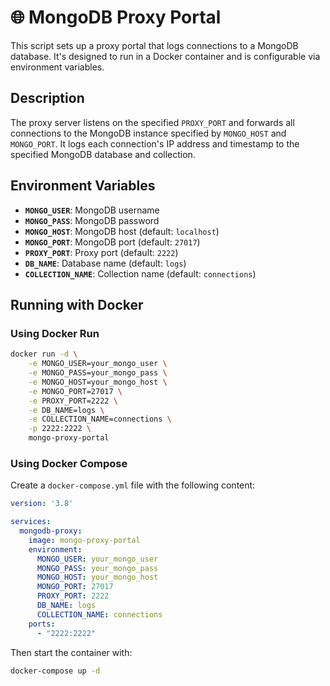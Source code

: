 # 🌐 MongoDB Proxy Portal

This script sets up a proxy portal that logs connections to a MongoDB database. It's designed to run in a Docker container and is configurable via environment variables.

## Description

The proxy server listens on the specified `PROXY_PORT` and forwards all connections to the MongoDB instance specified by `MONGO_HOST` and `MONGO_PORT`. It logs each connection's IP address and timestamp to the specified MongoDB database and collection.

## Environment Variables

- **`MONGO_USER`**: MongoDB username
- **`MONGO_PASS`**: MongoDB password
- **`MONGO_HOST`**: MongoDB host (default: `localhost`)
- **`MONGO_PORT`**: MongoDB port (default: `27017`)
- **`PROXY_PORT`**: Proxy port (default: `2222`)
- **`DB_NAME`**: Database name (default: `logs`)
- **`COLLECTION_NAME`**: Collection name (default: `connections`)

## Running with Docker

### Using Docker Run

```bash
docker run -d \
    -e MONGO_USER=your_mongo_user \
    -e MONGO_PASS=your_mongo_pass \
    -e MONGO_HOST=your_mongo_host \
    -e MONGO_PORT=27017 \
    -e PROXY_PORT=2222 \
    -e DB_NAME=logs \
    -e COLLECTION_NAME=connections \
    -p 2222:2222 \
    mongo-proxy-portal
```

### Using Docker Compose

Create a `docker-compose.yml` file with the following content:

```yaml
version: '3.8'

services:
  mongodb-proxy:
    image: mongo-proxy-portal
    environment:
      MONGO_USER: your_mongo_user
      MONGO_PASS: your_mongo_pass
      MONGO_HOST: your_mongo_host
      MONGO_PORT: 27017
      PROXY_PORT: 2222
      DB_NAME: logs
      COLLECTION_NAME: connections
    ports:
      - "2222:2222"
```

Then start the container with:

```bash
docker-compose up -d
```